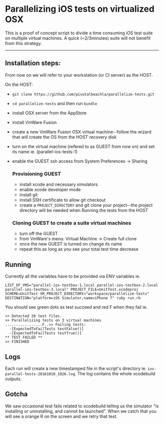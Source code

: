 # Parallelizing iOS tests on virtualized OSX

This is a proof of concept script to divide a time consuming iOS test suite on multiple virtual machines. A quick (~2/3minutes) suite will not benefit from this strategy.

---

## Installation steps:

From now on we will refer to your workstation (or CI server) as the HOST.

On the HOST:
* `git clone https://github.com/pivotalbeachla/parallelize-tests.git`
* `cd parallelize-tests` and then run `bundle`
* install OSX server from the AppStore
* install VmWare Fusion
* create a new VmWare Fusion OSX virtual machine--follow the wizard that will create the OS from the HOST recovery disk
* turn on the virtual machine (refered to as GUEST from now on) and set its name ie. (parallel-ios-tests-1)
* enable the GUEST ssh access from System Preferences -> Sharing

  ### Provisioning GUEST
    * install xcode and necessary simulators
    * enable xcode developer mode
    * install git
    * install SSH certificate to allow git checkout
    * create a `PROJECT_DIRECTORY` and git clone your project--the project directory will be needed when Running the tests from the HOST


  ### Cloning GUEST to create a suite virtual machines
    * turn off the GUEST
    * from VmWare's menu: Virtual Machine -> Create full clone
    * once the new GUEST is turned on change its name
    * repeat this as long as you see your total test time decrease


## Running

Currently all the variables have to be provided via ENV variables ie.

```
LIST_OF_VMS="parallel-ios-testbox-1.local parallel-ios-testbox-2.local parallel-ios-testbox-3.local" PROJECT_FILE=UnitTest.xcodeproj SCHEME=UnitTest VM_PROJECT_DIRECTORY="workspace/parallelize-tests" DESTINATION="platform=iOS Simulator,name=iPhone 7" ruby run.rb
```

You should see green dots as test succeed and red F when they fail ie.

```
>> Detected 20 test files.
>> Parallelizing tests on 3 virtual machines
.................F..>> Failing tests:
  -[ExpectedToFailTests testFalse()]
  -[ExpectedToFailTests testTrue()]
** TEST FAILED **
>> FINISHED
```

## Logs

Each run will create a new timestamped file in the script's directory ie. `ios-parallel-tests-20161010_1026.log`. The log contains the whole xcodebuild outputs.

## Gotcha

We saw occasional test fails related to xcodebuild telling us the simulator "is installing or uninstalling, and cannot be launched". When we catch that you will see a orange R on the screen and we retry that test.
